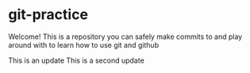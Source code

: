 # git-practice

Welcome! This is a repository you can safely make commits to and play around with to learn how to use git and github

This is an update
This is a second update